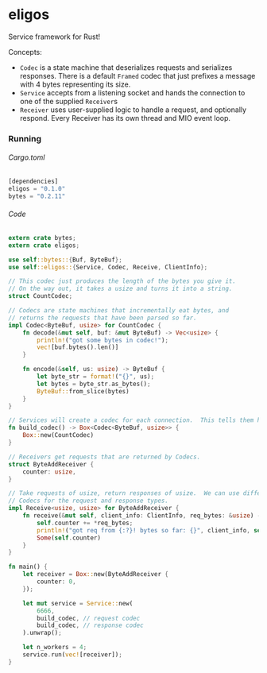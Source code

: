 # eligos
Service framework for Rust!

Concepts:
* `Codec` is a state machine that deserializes requests and serializes responses.  There is a default `Framed` codec that just prefixes a message with 4 bytes representing its size.
* `Service` accepts from a listening socket and hands the connection to one of the supplied `Receiver`s
* `Receiver` uses user-supplied logic to handle a request, and optionally respond.  Every Receiver has its own thread and MIO event loop.

### Running
###### Cargo.toml
```rust
[dependencies]
eligos = "0.1.0"
bytes = "0.2.11"
```
###### Code
```rust
extern crate bytes;
extern crate eligos;

use self::bytes::{Buf, ByteBuf};
use self::eligos::{Service, Codec, Receive, ClientInfo};

// This codec just produces the length of the bytes you give it.
// On the way out, it takes a usize and turns it into a string.
struct CountCodec;

// Codecs are state machines that incrementally eat bytes, and
// returns the requests that have been parsed so far.
impl Codec<ByteBuf, usize> for CountCodec {
    fn decode(&mut self, buf: &mut ByteBuf) -> Vec<usize> {
        println!("got some bytes in codec!");
        vec![buf.bytes().len()]
    }

    fn encode(&self, us: usize) -> ByteBuf {
        let byte_str = format!("{}", us);
        let bytes = byte_str.as_bytes();
        ByteBuf::from_slice(bytes)
    }
}

// Services will create a codec for each connection.  This tells them how!
fn build_codec() -> Box<Codec<ByteBuf, usize>> {
    Box::new(CountCodec)
}

// Receivers get requests that are returned by Codecs.
struct ByteAddReceiver {
    counter: usize,
}

// Take requests of usize, return responses of usize.  We can use different
// Codecs for the request and response types.
impl Receive<usize, usize> for ByteAddReceiver {
    fn receive(&mut self, client_info: ClientInfo, req_bytes: &usize) -> Option<usize> {
        self.counter += *req_bytes;
        println!("got req from {:?}! bytes so far: {}", client_info, self.counter);
        Some(self.counter)
    }
}

fn main() {
    let receiver = Box::new(ByteAddReceiver {
        counter: 0,
    });

    let mut service = Service::new(
        6666,
        build_codec, // request codec
        build_codec, // response codec
    ).unwrap();

    let n_workers = 4;
    service.run(vec![receiver]);
}
```
